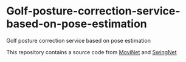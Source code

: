 # Golf-posture-correction-service-based-on-pose-estimation
Golf posture correction service based on pose estimation

This repository contains a source code from [MoviNet](https://github.com/Atze00/MoViNet-pytorch) and [SwingNet](https://github.com/wmcnally/golfdb)